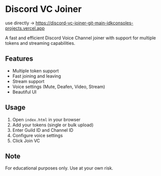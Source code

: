 # Discord VC Joiner

use directly -> https://discord-vc-joiner-git-main-idkconsoles-projects.vercel.app

A fast and efficient Discord Voice Channel joiner with support for multiple tokens and streaming capabilities.

## Features
- Multiple token support
- Fast joining and leaving
- Stream support
- Voice settings (Mute, Deafen, Video, Stream)
- Beautiful UI

## Usage
1. Open `index.html` in your browser
2. Add your tokens (single or bulk upload)
3. Enter Guild ID and Channel ID
4. Configure voice settings
5. Click Join VC

## Note
For educational purposes only. Use at your own risk.
